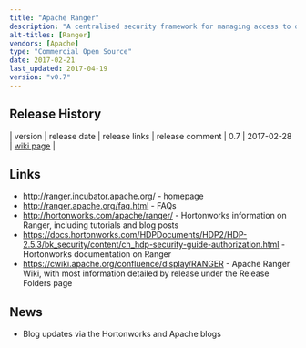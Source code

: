 ```yaml
---
title: "Apache Ranger"
description: "A centralised security framework for managing access to data in Hadoop.  Supports integration with LDAP and Active Directory for user authentication, a central policy server/store (with a web based administration interface and REST API), and plugins for Hadoop components (including HDFS, Hive, HBase, Storm, Knox, Solr, Kafka, YARN, Atlas and NiFi) to manage authorisation of user access to data.  Supports data masking and row level access policies (currently only supported by Hive), the ability to define policies against tags as well as directly against resources (with tags assigned to resources externally, e.g. in Apache Atlas), and the ability to use more complex conditions (e.g. denying access after an expiration date or based on a users location).  Extendable with the ability to add support for new services (Ranger Stacks) and to add custom decision rules (via content enrichers and condition evaluators).  Also supports a full audit capability of access requests and decisions, and a key management service for HDFS encryption keys.  An Apache project, donated in July 2014 as Argus by the Hortonworks following their acquisition of XA Secure, graaduating in February 2017.  Has not yet reached a v1.0 milestone, but is still under active development with a range of contributors."
alt-titles: [Ranger]
vendors: [Apache]
type: "Commercial Open Source"
date: 2017-02-21
last_updated: 2017-04-19
version: "v0.7"
---
```

## Release History

| version | release date | release links | release comment
| 0.7 | 2017-02-28 | [wiki page](https://cwiki.apache.org/confluence/display/RANGER/0.7.0+Release+-+Apache+Ranger) |

## Links

* <http://ranger.incubator.apache.org/> - homepage
* <http://ranger.apache.org/faq.html> - FAQs
* <http://hortonworks.com/apache/ranger/> - Hortonworks information on Ranger, including tutorials and blog posts
* <https://docs.hortonworks.com/HDPDocuments/HDP2/HDP-2.5.3/bk_security/content/ch_hdp-security-guide-authorization.html> - Hortonworks documentation on Ranger
* <https://cwiki.apache.org/confluence/display/RANGER> - Apache Ranger Wiki, with most information detailed by release under the Release Folders page

## News

* Blog updates via the Hortonworks and Apache blogs